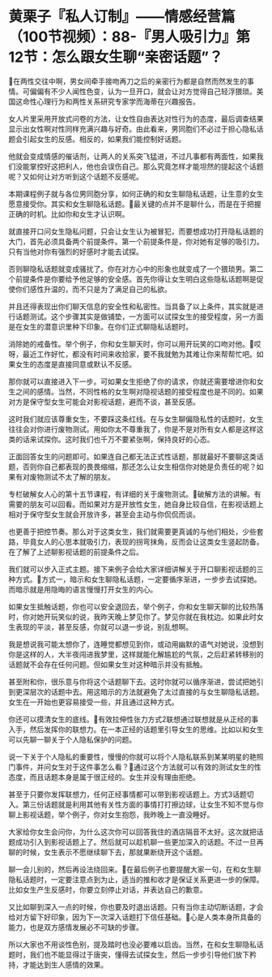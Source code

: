# 黄栗子『私人订制』——情感经营篇（100节视频）：88-『男人吸引力』第12节：怎么跟女生聊“亲密话题”？

🎼在两性交往中啊，男女间牵手接吻再刀之后的亲密行为都是自然而然发生的事情。可偏偏有不少人闻性色变，认为一旦开口，就会让对方觉得自己轻浮猥琐。美国这命性心理行为和两性关系研究专家学而海蒂在兴趣报告。

女人片里采用开放式问卷的方法，让女性自由表达对性行为的态度，最后调查结果显示出女性啊对性同样充满兴趣与好奇。由此看来，男同胞们不必过于担心隐私话题会引起女生的反感。相反的，如果我们能控制好话题。

他就会变成情感的催话剂，让两人的关系突飞猛进，不过凡事都有两面性，如果我们没能掌控好这把利人，他也会误伤自己。那么究竟怎样才能坦然的提起这个话题呢？又如何让对方听到这个话题不反感呢。

本期课程例子就与各位男同胞分享，如何正确的和女生聊隐私话题，让生意的女生愿意接受你。其实和女生聊隐私话题。🎼最关键的点并不是聊什么，而是在于把握正确的时机。比如你和女生才认识啊。

就直接开口问女生隐私问题，只会让女生认为被冒犯，而要想成功打开隐私话题的大门，首先必须具备两个前提条件。第一个前提条件是，你对她有足够的吸引力。只有当他对你有强烈的好感时才能去试探。

否则聊隐私话题就变成骚扰了。你在对方心中的形象也就变成了一个猥琐男。第二个前提条件是你要给予他足够的安全感。首先你得让女生明白这些隐私话题啊是促使你们感性升温的，而不只是为了满足自己的私欲。

并且还得表现出你们聊天信息的安全性和私密性。当具备了以上条件，其实就是进行话题测试。这个步骤其实是做铺垫，一方面可以试探女生的接受程度，另一方面是在女生的潜意识里种下印象。在你们正式聊隐私话题时。

消除她的戒备性。举个例子，你和女生聊天时，你可以用开玩笑的口吻对他。🎼哎呀，最近工作好忙，都没有时间来收拾家，要不我就勉为其难让你来帮帮忙吧。如果女生的态度是直接同意或默认不反感。

那你就可以直接进入下一步。可如果女生拒绝了你的请求，你就还需要增进你和女生之间的感情。当然，不同性格的女生啊对隐视话题的接受程度也是不同的。如果对方是保守型女生可能会对影视话题，避而不谈，甚至反感。

这时我们就应该尊重女生，不要踩这条红线。在与女生聊偏隐私性的话题时，女生往往会对你进行废物测试。用如你太不尊重我了，你是不是对所有女人都是这样这类的话来试探你。这时我们也千万不要紧张啊，保持良好的心态。

正面回答女生的问题即可。如果连自己都无法正式性话题，那就最好不要聊这类话题，否则你自己都表现的畏畏缩缩，那还怎么让女生相信你对她是负责任的呢？如果有对废物测试不太了解的朋友。

专栏破解女人心的第十五节课程，有详细的关于废物测试。🎼破解方法的讲解。有需要的朋友可以回看。而如果对方是开放性女生，她自身比较自信，在影视话题上相对于保守型女生就会开放许多，甚至会主动与你侃侃而谈。

也更善于把控节奏。那么对于这类女生，我们就需要更真诚的与他们相处，少些套路，毕竟女人的心思本就吸引力，表现的拐弯抹角，反而会让这类女生竖起防备。在了解了上述聊影视话题的前提条件之后。

我们就可以步入正式主题。接下来例子会给大家详细讲解关于开口聊影视话题的三种方式。🎼方式一，暗示和女生聊隐私话题，一定要循序渐进，一步步去试探她。而暗示就是用隐晦的语言慢慢打开女生的内心。

如果女生抵触话题，你也可以安全退回去，举个例子，你和女生聊天聊的比较热落时，你对她开玩笑似的说，我昨天晚上梦见你了。梦见你就在我枕边。如果此时女生表现的平淡，甚至反感，你就可以退一步说，别乱想啊。

我是想说我可能太想你了，连睡觉都想见到你，或动用幽默的语气对她说，没想到你是这样的人，大半夜闯进我梦里，这样就能化解尴尬的气氛，之后赶紧转移别的话题就不会存在任何问题。但如果女生对这种暗示并没有抵触。

甚至附和你，很乐意与你将这个话题聊下去。这时你就可以循序渐进，尝试把她引到更深层次的话题中去。用这暗示的方法就避免了太过直接的与女生聊隐私话题。女生在一开始也更容易接受一些，并且通过这种方式。

你还可以摸清女生的底线。🎼有效拉伸性张力方式2联想通过联想就是从正经的事入手，然后发挥你的联想力。在一本正经的话题里引导女生的思维。比如以和女生可以先聊一聊关于个人隐私保护的问题。

说一下关于个人隐私的重要性，慢慢的你就可以将个人隐私联系到某某明星的艳照门事件，并问女生对于这件事怎么看？🎼通过这个方法就可以有效的测试女生的性态度，而且话题本身是属于很正经的。女生并没有理由拒绝。

甚至于只要你发挥联想力，任何正经事情都可以带到影视话题上。方式3话题切入。第三份话题就是利用其他有关性方面的事情打打擦边球，让女生不知不觉与你聊上影视话题，举个例子，你对女生抱怨，我昨晚上一直没睡好。

大家给你女生会问你，为什么这次你可以回答我住的酒店隔音不太好。这次就把话题成功引入到影视话题上了。然后就可以趁机聊一些更加深入的话题。不过一旦再聊的时候，女生表示不愿继续聊下去，那就果断绕开这个话题。

聊一会儿别的，然后再设法绕回来。🎼在最后例子也要提醒大家一句，在和女生聊隐私话题时，一定要注意点到为止，适当的推和收才是保证关系更进一步的保障。比如女生产生反感时，你要立刻停止对话，并表达自己的歉意。

又比如聊到深入一点的时候，你也要及时退出话题。只有当你主动切断话题，才会给对方留下好印象，因为下一次深入话题打下信任基础。🎼心是人类本身所具备的能力，也是双方感情发展必不可缺的步骤。

所以大家也不用谈性色别，提及踏时也没必要难以启齿。当然，在和女生聊隐私话题时，我们也不能显得过于唐突，懂得去试探女生，然后一步步引导他们放下矜持，才能达到生人感情的效果。

